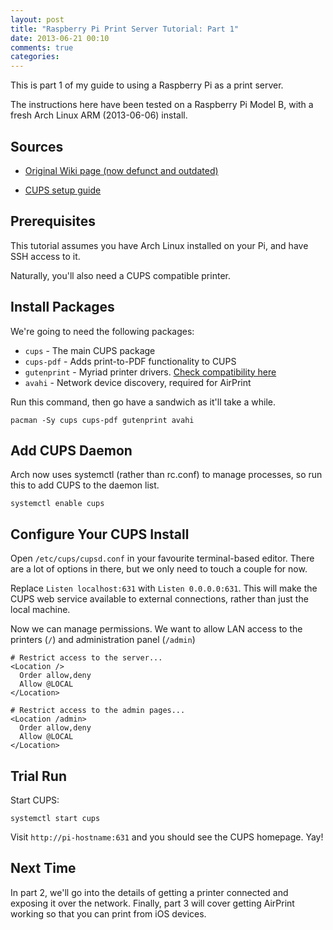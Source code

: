 ```yaml
---
layout: post
title: "Raspberry Pi Print Server Tutorial: Part 1"
date: 2013-06-21 00:10
comments: true
categories:
---
```


This is part 1 of my guide to using a Raspberry Pi as a print server.

The instructions here have been tested on a Raspberry Pi Model B, with a fresh Arch Linux ARM (2013-06-06) install.

## Sources
* [Original Wiki page (now defunct and outdated)](http://web.archive.org/web/20121011030651/http://archlinuxarm.org/support/guides/applications/cups-apple-airprint)

* [CUPS setup guide](http://chschneider.eu/linux/server/cups.shtml)

## Prerequisites

This tutorial assumes you have Arch Linux installed on your Pi, and have SSH access to it.

Naturally, you'll also need a CUPS compatible printer.

## Install Packages

We're going to need the following packages:

* `cups` - The main CUPS package
* `cups-pdf` - Adds print-to-PDF functionality to CUPS
* `gutenprint` - Myriad printer drivers. [Check compatibility here](http://gimp-print.sourceforge.net/p_Supported_Printers.php)
* `avahi` - Network device discovery, required for AirPrint

Run this command, then go have a sandwich as it'll take a while.

    pacman -Sy cups cups-pdf gutenprint avahi

## Add CUPS Daemon

Arch now uses systemctl (rather than rc.conf) to manage processes, so run this to add CUPS to the daemon list.

    systemctl enable cups

## Configure Your CUPS Install

Open `/etc/cups/cupsd.conf` in your favourite terminal-based editor. There are a lot of options in there, but we only need to touch a couple for now.

Replace `Listen localhost:631` with `Listen 0.0.0.0:631`. This will make the CUPS web service available to external connections, rather than just the local machine.

Now we can manage permissions. We want to allow LAN access to the printers (`/`) and administration panel (`/admin`)

    # Restrict access to the server...
    <Location />
      Order allow,deny
      Allow @LOCAL
    </Location>

    # Restrict access to the admin pages...
    <Location /admin>
      Order allow,deny
      Allow @LOCAL
    </Location>

## Trial Run

Start CUPS:

    systemctl start cups

Visit `http://pi-hostname:631` and you should see the CUPS homepage. Yay!

## Next Time

In part 2, we'll go into the details of getting a printer connected and exposing it over the network. Finally, part 3 will cover getting AirPrint working so that you can print from iOS devices.